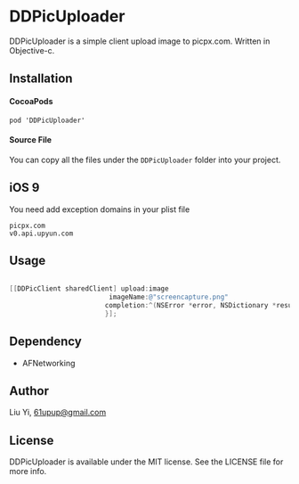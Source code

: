 # DDPicUploader

DDPicUploader is a simple client upload image to picpx.com. Written in Objective-c.

## Installation

#### CocoaPods

	pod 'DDPicUploader'

#### Source File
You can copy all the files under the `DDPicUploader` folder into your project.

## iOS 9 

You need add exception domains in your plist file

	picpx.com
	v0.api.upyun.com
	
## Usage

```objective-c

[[DDPicClient sharedClient] upload:image
						 imageName:@"screencapture.png"
						completion:^(NSError *error, NSDictionary *result) {
        				}];

```

## Dependency

- AFNetworking

## Author

Liu Yi, 61upup@gmail.com

## License

DDPicUploader is available under the MIT license. See the LICENSE file for more info.
